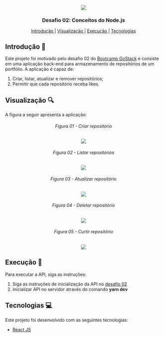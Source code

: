 <p align="center">
  <img src="https://res.cloudinary.com/dqqh1oigi/image/upload/v1594992537/Challenge%20Gostack%2006/GoStack_b27dh5.png" /> </br>
</p>

<h3 align="center">
  Desafio 02: Conceitos do Node.js
</h3>

<p align="center">
  <a href="#Introdução-memo"> Introdução </a>
   | 
  <a href="#Visualização-mag"> Visualização </a>
   | 
  <a href="#Execução-rocket"> Execução </a>
   | 
  <a href="#Tecnologias-computer"> Tecnologias </a>
</p>

## Introdução :memo:

Este projeto foi motivado pelo desafio 02 do [Bootcamp GoStack](https://rocketseat.com.br/gostack) e consiste em uma aplicação back-end para
armazenamento de repositórios de um portfólio. A aplicação é capaz de:

<p>
  <ol> 
    <li> Criar, listar, atualizar e remover repositórios; </li>
    <li> Permitir que cada repositório receba likes. </li>
  </ol>
</p>

## Visualização :mag:

A figura a seguir apresenta a aplicação:

<h6 align="center"> Figura 01 - Criar repositório </h6>
<p align="center">
  <img src="https://res.cloudinary.com/dqqh1oigi/image/upload/v1596297024/Challenge%20GoStack%2002/createRepository_ulfj87.png" /> 
  </br>
</p>

<h6 align="center"> Figura 02 - Listar repositórios </h6>
<p align="center">
  <img src="https://res.cloudinary.com/dqqh1oigi/image/upload/v1596297024/Challenge%20GoStack%2002/listRepositories_t3cuuc.png" /> 
  </br>
</p>

<h6 align="center"> Figura 03 - Atualizar repositório </h6>
<p align="center">
  <img src="https://res.cloudinary.com/dqqh1oigi/image/upload/v1596297024/Challenge%20GoStack%2002/updateRepository_galgy1.png" /> 
  </br>
</p>

<h6 align="center"> Figura 04 - Deletar repositório </h6>
<p align="center">
  <img src="https://res.cloudinary.com/dqqh1oigi/image/upload/v1596297024/Challenge%20GoStack%2002/deleteRepository_qtiyes.png" /> 
  </br>
</p>


<h6 align="center"> Figura 05 - Curtir repositório </h6>
<p align="center">
  <img src="https://res.cloudinary.com/dqqh1oigi/image/upload/v1596297024/Challenge%20GoStack%2002/likeRepository_ffpzdw.png" /> 
  </br>
</p>

## Execução :rocket:

Para executar a API, siga as instruções:

<p>
  <ol>
    <li> Siga as instruções de inicialização da API no <a href="https://github.com/DyegoWolf/challenge-gostack-02">desafio 02</a> </li>
    <li> Inicializar API no servidor através do comando <b>yarn dev</b> </li>
  </ol>
</p>

## Tecnologias :computer:

Este projeto foi desenvolvido com as seguintes tecnologias:

- [React JS](https://pt-br.reactjs.org/)
